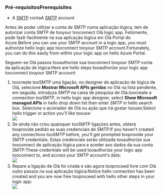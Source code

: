 ### <a name="prerequisites"></a><span data-ttu-id="05e12-101">Pré-requisitos</span><span class="sxs-lookup"><span data-stu-id="05e12-101">Prerequisites</span></span>
* <span data-ttu-id="05e12-102">A [SMTP](https://wikipedia.org/wiki/Simple_Mail_Transfer_Protocol) conta</span><span class="sxs-lookup"><span data-stu-id="05e12-102">A [SMTP](https://wikipedia.org/wiki/Simple_Mail_Transfer_Protocol) account</span></span>  

<span data-ttu-id="05e12-103">Antes de poder utilizar a conta de SMTP numa aplicação lógica, tem de autorizar conta SMTP de tooyour tooconnect Olá logic app. Felizmente, pode fazê-facilmente na sua aplicação lógica em Olá Portal do Azure.</span><span class="sxs-lookup"><span data-stu-id="05e12-103">Before you can use your SMTP account in a logic app, you must authorize hello logic app tooconnect tooyour SMTP account.Fortunately, you can do this easily from within your logic app on hello Azure Portal.</span></span>  

<span data-ttu-id="05e12-104">Seguem-se Olá passos tooauthorize sua tooconnect tooyour SMTP conta da aplicação de lógica:</span><span class="sxs-lookup"><span data-stu-id="05e12-104">Here are hello steps tooauthorize your logic app tooconnect tooyour SMTP account:</span></span>  

1. <span data-ttu-id="05e12-105">toocreate tooSMTP uma ligação, no designer de aplicação de lógica de Olá, selecione **Mostrar Microsoft APIs geridas** no Olá na lista pendente, em seguida, introduza *SMTP* na caixa de pesquisa de Olá.</span><span class="sxs-lookup"><span data-stu-id="05e12-105">toocreate a connection tooSMTP, in hello logic app designer, select **Show Microsoft managed APIs** in hello drop down list then enter *SMTP* in hello search box.</span></span> <span data-ttu-id="05e12-106">Selecione o acionador de Olá ou ação que irá gostar toouse:</span><span class="sxs-lookup"><span data-stu-id="05e12-106">Select hello trigger or action you'll like toouse:</span></span>  
   ![](./media/connectors-create-api-smtp/smtp-1.png)  
2. <span data-ttu-id="05e12-107">Se ainda não criou quaisquer tooSMTP ligações antes, obterá tooprovide pedido as suas credenciais de SMTP.</span><span class="sxs-lookup"><span data-stu-id="05e12-107">If you haven't created any connections tooSMTP before, you'll get prompted tooprovide your SMTP credentials.</span></span> <span data-ttu-id="05e12-108">Estas credenciais serão utilizada tooauthorize sua tooconnect de aplicação lógica para e aceder aos dados da sua conta SMTP:</span><span class="sxs-lookup"><span data-stu-id="05e12-108">These credentials will be used tooauthorize your logic app tooconnect to, and access your SMTP account's data:</span></span>  
   ![](./media/connectors-create-api-smtp/smtp-2.png)  
3. <span data-ttu-id="05e12-109">Repare a ligação de Olá foi criada e são agora tooproceed livre com Olá outro passos na sua aplicação lógica:</span><span class="sxs-lookup"><span data-stu-id="05e12-109">Notice hello connection has been created and you are now free tooproceed with hello other steps in your logic app:</span></span>  
   ![](./media/connectors-create-api-smtp/smtp-3.png)  

